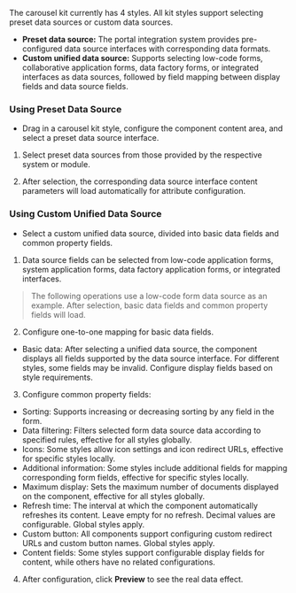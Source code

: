 The carousel kit currently has 4 styles. All kit styles support selecting preset data sources or custom data sources.

- **Preset data source:** The portal integration system provides pre-configured data source interfaces with corresponding data formats.
- **Custom unified data source:** Supports selecting low-code forms, collaborative application forms, data factory forms, or integrated interfaces as data sources, followed by field mapping between display fields and data source fields.



### Using Preset Data Source

- Drag in a carousel kit style, configure the component content area, and select a preset data source interface.

1. Select preset data sources from those provided by the respective system or module.

2. After selection, the corresponding data source interface content parameters will load automatically for attribute configuration.



### Using Custom Unified Data Source

- Select a custom unified data source, divided into basic data fields and common property fields.

1. Data source fields can be selected from low-code application forms, system application forms, data factory application forms, or integrated interfaces.

> The following operations use a low-code form data source as an example. After selection, basic data fields and common property fields will load.

2. Configure one-to-one mapping for basic data fields.

- Basic data: After selecting a unified data source, the component displays all fields supported by the data source interface. For different styles, some fields may be invalid. Configure display fields based on style requirements.

3. Configure common property fields:

- Sorting: Supports increasing or decreasing sorting by any field in the form.
- Data filtering: Filters selected form data source data according to specified rules, effective for all styles globally.
- Icons: Some styles allow icon settings and icon redirect URLs, effective for specific styles locally.
- Additional information: Some styles include additional fields for mapping corresponding form fields, effective for specific styles locally.
- Maximum display: Sets the maximum number of documents displayed on the component, effective for all styles globally.
- Refresh time: The interval at which the component automatically refreshes its content. Leave empty for no refresh. Decimal values are configurable. Global styles apply.
- Custom button: All components support configuring custom redirect URLs and custom button names. Global styles apply.
- Content fields: Some styles support configurable display fields for content, while others have no related configurations.

4. After configuration, click **Preview** to see the real data effect.